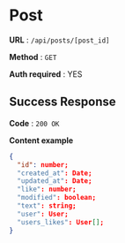 # Post

**URL** : `/api/posts/[post_id]`

**Method** : `GET`

**Auth required** : YES

## Success Response

**Code** : `200 OK`

**Content example**

```json
{
  "id": number;
  "created_at": Date;
  "updated_at": Date;
  "like": number;
  "modified": boolean;
  "text": string;
  "user": User;
  "users_likes": User[];
}
```
